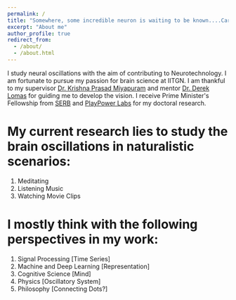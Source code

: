 ```yaml
---
permalink: /
title: "Somewhere, some incredible neuron is waiting to be known....Carl Sagan Neuron Version"
excerpt: "About me"
author_profile: true
redirect_from: 
  - /about/
  - /about.html
---
```


I study neural oscillations with the aim of contributing to Neurotechnology. I am fortunate to pursue my passion for brain science at IITGN. I am thankful to my supervisor [Dr. Krishna Prasad Miyapuram](https://iitgn.ac.in/faculty/cse/krishna) and mentor [Dr. Derek Lomas](https://www.tudelft.nl/io/over-io/personen/lomas-j-d) for guiding me to develop the vision. I receive Prime Minister's Fellowship from [SERB](http://www.serb.gov.in/home.php) and  [PlayPower Labs](https://www.playpowerlabs.com/) for my doctoral research.

My current research lies to study the brain oscillations in naturalistic scenarios:
======
1. Meditating
1. Listening Music  
1. Watching Movie Clips 

I mostly think with the following perspectives in my work:
======
1. Signal Processing [Time Series]
1. Machine and Deep Learning [Representation] 
1. Cognitive Science [Mind] 
1. Physics [Oscillatory System]
1. Philosophy [Connecting Dots?]

